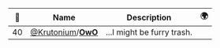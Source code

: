 |:star2: | Name | Description | 🌍|
|---|---|---|---|
|40|[@Krutonium](https://github.com/Krutonium)/[**OwO**](https://github.com/Krutonium/OwO)|...I might be furry trash.||

